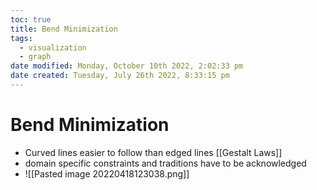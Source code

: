 ```yaml
---
toc: true
title: Bend Minimization
tags:
  - visualization
  - graph
date modified: Monday, October 10th 2022, 2:02:33 pm
date created: Tuesday, July 26th 2022, 8:33:15 pm
---
```


# Bend Minimization
- Curved lines easier to follow than edged lines [[Gestalt Laws]]
- domain specific constraints and traditions have to be acknowledged
- ![[Pasted image 20220418123038.png]]

